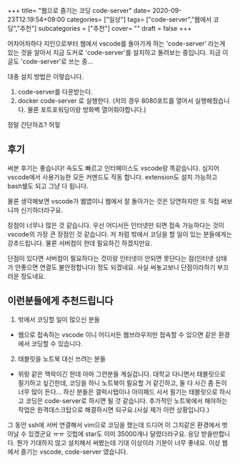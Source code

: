 +++
title= "웹으로 즐기는 코딩 code-server"
date= 2020-09-23T12:19:54+09:00
categories= ["일상"]
tags= ["code-server","웹에서 코딩","추천"]
subcategories = ["추천"]
cover= ""
draft = false
+++

어차어차하다 지인으로부터 웹에서 vscode를 돌아가게 하는 'code-server' 라는게 있는 것을 알아서 지금 도커로 'code-server'를 설치하고 돌려보는 중입니다. 지금 이 글도 'code-server'로 쓰는 중...

대충 설치 방법은 이렇습니다. 
1. code-server를 다운받는다.
2. docker code-server 로 실행한다. (저의 경우 8080포트를 열어서 실행해줬습니다. 물론 포트포워딩이랑 방화벽 열어줘야합니다.)

정말 간단하죠? 허헣

## 후기

써본 후기는 좋습니다! 속도도 빠르고 인터페이스도 vscode랑 똑같습니다. 심지어 vscode에서 사용가능한 모든 커멘드도 작동 합니다. 
extension도 설치 가능하고 bash쉘도 되고 그냥 다 됩니다.

물론 생각해보면 vscode가 웹앱이니 웹에서 잘 돌아가는 것은 당연하지만 또 직접 써보니까 신기하더라구요.

장점이 너무나 많은 것 같습니다. 우선 어디서든 인터넷만 되면 접속 가능하다는 것이 vscode의 가장 큰 장점인 것 같습니다. 저 처럼 밖에서 코딩을 할 일이 있는 분들에게는 강추드립니다. 물론 서버컴이 한데 필요하긴 하겠지만요. 

단점이 있다면 서버컴이 필요하다는 것이랑 인터넷이 안되면 못단다는 점(인터넷 상태가 안좋으면 연결도 불안정합니다) 정도 되겠네요. 사실 써놓고보니 단점이라하기 부끄러운 정도네요.

## 이런분들에게 추천드립니다

1. 밖에서 코딩할 일이 많으신 분들
 - 웹으로 접속하는 vscode 이니 어디서든 웹브라우저만 접속할 수 있으면 같은 환경에서 코딩할 수 있습니다. 

2. 태블릿을 노트북 대신 쓰려는 분들
 - 위랑 같은 맥락이긴 한데 아마 그런분들 계실겁니다. 대학교 다니면서 태블릿으로 필기하고 싶긴한데, 코딩을 하니 노트북이 필요할 거 같긴하고, 둘 다 사긴 좀 돈이 너무 많이 든다... 하신 분들은 갤럭시탭이나 아이패드 사서 필기는 태블릿으로 하시고 코딩은 code-server로 하시면 될 것 같습니다. 추가적인 노트북에서 해야하는 작업은 원격데스크탑으로 해결하시면 되구요.(사실 제가 이런 상황입니다.) 

그 동안 ssh에 서버 연결해서 vim으로 코딩을 했는데 드디어 이 그지같은 환경에서 벗어날 수 있겠군요 ㅠㅠ 깃헙에 star도 이미 35000개나 달렸더라구요. 응당 받을만합니다. 뭔가 기대하지 않고 설치해서 써봤는데 기대 이상이라 기분이 너무 좋네요. 이상 웹에서 즐기는 vscode, code-server 였습니다.